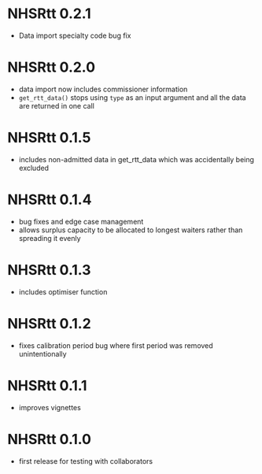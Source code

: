 # NHSRtt 0.2.1

* Data import specialty code bug fix

# NHSRtt 0.2.0

* data import now includes commissioner information
* `get_rtt_data()` stops using `type` as an input argument and all the data are returned in one call

# NHSRtt 0.1.5

* includes non-admitted data in get_rtt_data which was accidentally being excluded

# NHSRtt 0.1.4

* bug fixes and edge case management
* allows surplus capacity to be allocated to longest waiters rather than spreading it evenly

# NHSRtt 0.1.3

* includes optimiser function

# NHSRtt 0.1.2

* fixes calibration period bug where first period was removed unintentionally


# NHSRtt 0.1.1

* improves vignettes


# NHSRtt 0.1.0

* first release for testing with collaborators

